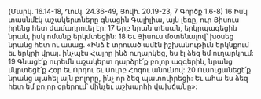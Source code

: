 (Մարկ. 16.14-18, Ղուկ. 24.36-49, Յովհ. 20.19-23, 7 Գործք 1.6-8)
16 Իսկ տասնմէկ աշակերտները գնացին Գալիլիա, այն լեռը, ուր Յիսուս իրենց հետ ժամադրուել էր: 17 Երբ նրան տեսան, երկրպագեցին նրան, իսկ ոմանք երկմտեցին: 18 Եւ Յիսուս մօտենալով՝ խօսեց նրանց հետ ու ասաց. «Ինձ է տրուած ամէն իշխանութիւն երկնքում եւ երկրի վրայ. ինչպէս Հայրը ինձ ուղարկեց, ես էլ ձեզ եմ ուղարկում: 19 Գնացէ՛ք ուրեմն աշակերտ դարձրէ՛ք բոլոր ազգերին, նրանց մկրտեցէ՛ք Հօր եւ Որդու եւ Սուրբ Հոգու անունով: 20 Ուսուցանեցէ՛ք նրանց պահել այն բոլորը, ինչ որ ձեզ պատուիրեցի: Եւ ահա ես ձեզ հետ եմ բոլոր օրերում՝ մինչեւ աշխարհի վախճանը»:































